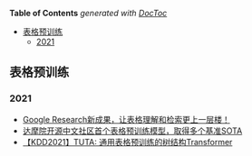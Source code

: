 <!-- START doctoc generated TOC please keep comment here to allow auto update -->
<!-- DON'T EDIT THIS SECTION, INSTEAD RE-RUN doctoc TO UPDATE -->
**Table of Contents**  *generated with [DocToc](https://github.com/thlorenz/doctoc)*

- [表格预训练](#%E8%A1%A8%E6%A0%BC%E9%A2%84%E8%AE%AD%E7%BB%83)
  - [2021](#2021)

<!-- END doctoc generated TOC please keep comment here to allow auto update -->



## 表格预训练
### 2021 
- [Google Research新成果，让表格理解和检索更上一层楼！](https://zhuanlan.zhihu.com/p/414953224)
- [达摩院开源中文社区首个表格预训练模型，取得多个基准SOTA](https://mp.weixin.qq.com/s/DxOVCvo-TQ2Cm77ng_ZULQ)
- [【KDD2021】TUTA: 通用表格预训练的树结构Transformer](https://mp.weixin.qq.com/s/sCIxfJOLQEzQSU4vxKr31g)